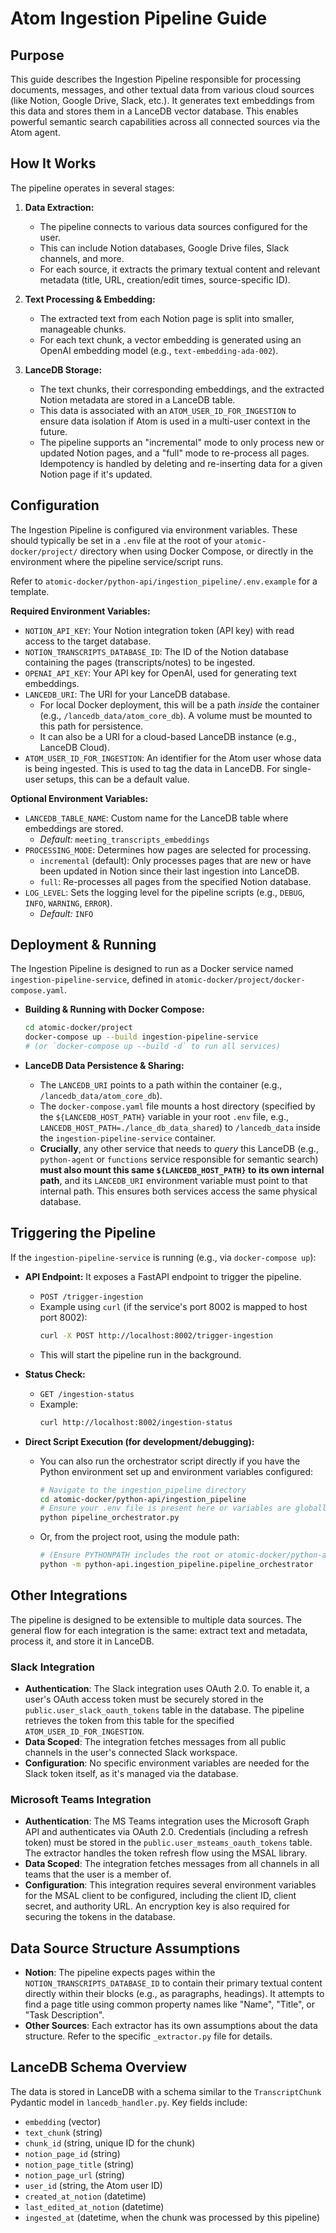 # Atom Ingestion Pipeline Guide

## Purpose

This guide describes the Ingestion Pipeline responsible for processing documents, messages, and other textual data from various cloud sources (like Notion, Google Drive, Slack, etc.). It generates text embeddings from this data and stores them in a LanceDB vector database. This enables powerful semantic search capabilities across all connected sources via the Atom agent.

## How It Works

The pipeline operates in several stages:

1.  **Data Extraction:**
    *   The pipeline connects to various data sources configured for the user.
    *   This can include Notion databases, Google Drive files, Slack channels, and more.
    *   For each source, it extracts the primary textual content and relevant metadata (title, URL, creation/edit times, source-specific ID).

2.  **Text Processing & Embedding:**
    *   The extracted text from each Notion page is split into smaller, manageable chunks.
    *   For each text chunk, a vector embedding is generated using an OpenAI embedding model (e.g., `text-embedding-ada-002`).

3.  **LanceDB Storage:**
    *   The text chunks, their corresponding embeddings, and the extracted Notion metadata are stored in a LanceDB table.
    *   This data is associated with an `ATOM_USER_ID_FOR_INGESTION` to ensure data isolation if Atom is used in a multi-user context in the future.
    *   The pipeline supports an "incremental" mode to only process new or updated Notion pages, and a "full" mode to re-process all pages. Idempotency is handled by deleting and re-inserting data for a given Notion page if it's updated.

## Configuration

The Ingestion Pipeline is configured via environment variables. These should typically be set in a `.env` file at the root of your `atomic-docker/project/` directory when using Docker Compose, or directly in the environment where the pipeline service/script runs.

Refer to `atomic-docker/python-api/ingestion_pipeline/.env.example` for a template.

**Required Environment Variables:**

*   `NOTION_API_KEY`: Your Notion integration token (API key) with read access to the target database.
*   `NOTION_TRANSCRIPTS_DATABASE_ID`: The ID of the Notion database containing the pages (transcripts/notes) to be ingested.
*   `OPENAI_API_KEY`: Your API key for OpenAI, used for generating text embeddings.
*   `LANCEDB_URI`: The URI for your LanceDB database.
    *   For local Docker deployment, this will be a path *inside* the container (e.g., `/lancedb_data/atom_core_db`). A volume must be mounted to this path for persistence.
    *   It can also be a URI for a cloud-based LanceDB instance (e.g., LanceDB Cloud).
*   `ATOM_USER_ID_FOR_INGESTION`: An identifier for the Atom user whose data is being ingested. This is used to tag the data in LanceDB. For single-user setups, this can be a default value.

**Optional Environment Variables:**

*   `LANCEDB_TABLE_NAME`: Custom name for the LanceDB table where embeddings are stored.
    *   *Default:* `meeting_transcripts_embeddings`
*   `PROCESSING_MODE`: Determines how pages are selected for processing.
    *   `incremental` (default): Only processes pages that are new or have been updated in Notion since their last ingestion into LanceDB.
    *   `full`: Re-processes all pages from the specified Notion database.
*   `LOG_LEVEL`: Sets the logging level for the pipeline scripts (e.g., `DEBUG`, `INFO`, `WARNING`, `ERROR`).
    *   *Default:* `INFO`

## Deployment & Running

The Ingestion Pipeline is designed to run as a Docker service named `ingestion-pipeline-service`, defined in `atomic-docker/project/docker-compose.yaml`.

*   **Building & Running with Docker Compose:**
    ```bash
    cd atomic-docker/project
    docker-compose up --build ingestion-pipeline-service
    # (or `docker-compose up --build -d` to run all services)
    ```

*   **LanceDB Data Persistence & Sharing:**
    *   The `LANCEDB_URI` points to a path within the container (e.g., `/lancedb_data/atom_core_db`).
    *   The `docker-compose.yaml` file mounts a host directory (specified by the `${LANCEDB_HOST_PATH}` variable in your root `.env` file, e.g., `LANCEDB_HOST_PATH=./lance_db_data_shared`) to `/lancedb_data` inside the `ingestion-pipeline-service` container.
    *   **Crucially**, any other service that needs to *query* this LanceDB (e.g., `python-agent` or `functions` service responsible for semantic search) **must also mount this same `${LANCEDB_HOST_PATH}` to its own internal path**, and its `LANCEDB_URI` environment variable must point to that internal path. This ensures both services access the same physical database.

## Triggering the Pipeline

If the `ingestion-pipeline-service` is running (e.g., via `docker-compose up`):

*   **API Endpoint:** It exposes a FastAPI endpoint to trigger the pipeline.
    *   `POST /trigger-ingestion`
    *   Example using `curl` (if the service's port 8002 is mapped to host port 8002):
        ```bash
        curl -X POST http://localhost:8002/trigger-ingestion
        ```
    *   This will start the pipeline run in the background.
*   **Status Check:**
    *   `GET /ingestion-status`
    *   Example:
        ```bash
        curl http://localhost:8002/ingestion-status
        ```

*   **Direct Script Execution (for development/debugging):**
    *   You can also run the orchestrator script directly if you have the Python environment set up and environment variables configured:
        ```bash
        # Navigate to the ingestion_pipeline directory
        cd atomic-docker/python-api/ingestion_pipeline
        # Ensure your .env file is present here or variables are globally set
        python pipeline_orchestrator.py
        ```
    *   Or, from the project root, using the module path:
        ```bash
        # (Ensure PYTHONPATH includes the root or atomic-docker/python-api)
        python -m python-api.ingestion_pipeline.pipeline_orchestrator
        ```

## Other Integrations

The pipeline is designed to be extensible to multiple data sources. The general flow for each integration is the same: extract text and metadata, process it, and store it in LanceDB.

### Slack Integration

*   **Authentication**: The Slack integration uses OAuth 2.0. To enable it, a user's OAuth access token must be securely stored in the `public.user_slack_oauth_tokens` table in the database. The pipeline retrieves the token from this table for the specified `ATOM_USER_ID_FOR_INGESTION`.
*   **Data Scoped**: The integration fetches messages from all public channels in the user's connected Slack workspace.
*   **Configuration**: No specific environment variables are needed for the Slack token itself, as it's managed via the database.

### Microsoft Teams Integration

*   **Authentication**: The MS Teams integration uses the Microsoft Graph API and authenticates via OAuth 2.0. Credentials (including a refresh token) must be stored in the `public.user_msteams_oauth_tokens` table. The extractor handles the token refresh flow using the MSAL library.
*   **Data Scoped**: The integration fetches messages from all channels in all teams that the user is a member of.
*   **Configuration**: This integration requires several environment variables for the MSAL client to be configured, including the client ID, client secret, and authority URL. An encryption key is also required for securing the tokens in the database.

## Data Source Structure Assumptions

*   **Notion**: The pipeline expects pages within the `NOTION_TRANSCRIPTS_DATABASE_ID` to contain their primary textual content directly within their blocks (e.g., as paragraphs, headings). It attempts to find a page title using common property names like "Name", "Title", or "Task Description".
*   **Other Sources**: Each extractor has its own assumptions about the data structure. Refer to the specific `_extractor.py` file for details.

## LanceDB Schema Overview

The data is stored in LanceDB with a schema similar to the `TranscriptChunk` Pydantic model in `lancedb_handler.py`. Key fields include:
*   `embedding` (vector)
*   `text_chunk` (string)
*   `chunk_id` (string, unique ID for the chunk)
*   `notion_page_id` (string)
*   `notion_page_title` (string)
*   `notion_page_url` (string)
*   `user_id` (string, the Atom user ID)
*   `created_at_notion` (datetime)
*   `last_edited_at_notion` (datetime)
*   `ingested_at` (datetime, when the chunk was processed by this pipeline)
